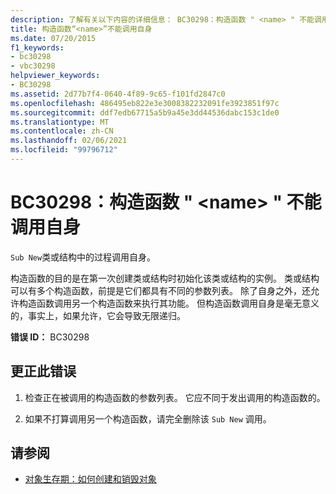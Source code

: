 ```yaml
---
description: 了解有关以下内容的详细信息： BC30298：构造函数 " <name> " 不能调用自身
title: 构造函数“<name>”不能调用自身
ms.date: 07/20/2015
f1_keywords:
- bc30298
- vbc30298
helpviewer_keywords:
- BC30298
ms.assetid: 2d77b7f4-0640-4f89-9c65-f101fd2847c0
ms.openlocfilehash: 486495eb822e3e3008382232091fe3923851f97c
ms.sourcegitcommit: ddf7edb67715a5b9a45e3dd44536dabc153c1de0
ms.translationtype: MT
ms.contentlocale: zh-CN
ms.lasthandoff: 02/06/2021
ms.locfileid: "99796712"
---
```

# <a name="bc30298-constructor-name-cannot-call-itself"></a>BC30298：构造函数 " \<name> " 不能调用自身

`Sub New`类或结构中的过程调用自身。

 构造函数的目的是在第一次创建类或结构时初始化该类或结构的实例。 类或结构可以有多个构造函数，前提是它们都具有不同的参数列表。 除了自身之外，还允许构造函数调用另一个构造函数来执行其功能。 但构造函数调用自身是毫无意义的，事实上，如果允许，它会导致无限递归。

 **错误 ID：** BC30298

## <a name="to-correct-this-error"></a>更正此错误

1. 检查正在被调用的构造函数的参数列表。 它应不同于发出调用的构造函数的。

2. 如果不打算调用另一个构造函数，请完全删除该 `Sub New` 调用。

## <a name="see-also"></a>请参阅

- [对象生存期：如何创建和销毁对象](../../programming-guide/language-features/objects-and-classes/object-lifetime-how-objects-are-created-and-destroyed.md)
